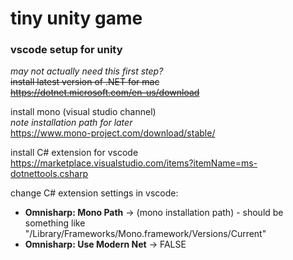 # tiny unity game

### vscode setup for unity

*may not actually need this first step?*\
~~install latest version of .NET for mac~~\
~~https://dotnet.microsoft.com/en-us/download~~

install mono (visual studio channel)\
*note installation path for later*\
https://www.mono-project.com/download/stable/

install C# extension for vscode\
https://marketplace.visualstudio.com/items?itemName=ms-dotnettools.csharp

change C# extension settings in vscode:
- **Omnisharp: Mono Path** -> (mono installation path) - should be something like "/Library/Frameworks/Mono.framework/Versions/Current"
- **Omnisharp: Use Modern Net** -> FALSE
